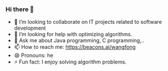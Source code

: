 ### Hi there 👋

<!--
**wangfong232/wangfong232** is a ✨ _special_ ✨ repository because its `README.md` (this file) appears on your GitHub profile.

Here are some ideas to get you started:

- 🔭 I’m currently working on ...
- 🌱 I’m currently learning ...
- 👯 I’m looking to collaborate on IT projects related to software development
- 🤔 I’m looking for help with optimizing algorithms.
- 💬 Ask me about Java programming, C programming,.. 
- 📫 How to reach me: https://beacons.ai/wangfong
- 😄 Pronouns: he
- ⚡ Fun fact: I enjoy solving algorithm problems.
-->

- 👯 I’m looking to collaborate on IT projects related to software development
- 🤔 I’m looking for help with optimizing algorithms.
- 💬 Ask me about Java programming, C programming,.. 
- 📫 How to reach me: https://beacons.ai/wangfong
- 😄 Pronouns: he
- ⚡ Fun fact: I enjoy solving algorithm problems.
